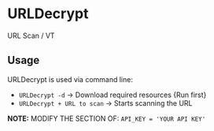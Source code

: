 # URLDecrypt
URL Scan / VT

## Usage
URLDecrypt is used via command line:
- `URLDecrypt -d` -> Download required resources {Run first}
- `URLDecrypt + URL to scan` -> Starts scanning the URL

**NOTE:** MODIFY THE SECTION OF:
`API_KEY = 'YOUR API KEY'`
